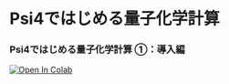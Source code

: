 # Psi4ではじめる量子化学計算

### Psi4ではじめる量子化学計算 ①：導入編
[![Open In Colab](https://colab.research.google.com/assets/colab-badge.svg)](https://colab.research.google.com/github/RyokoKuga/psi4_tut/blob/main/Psi4_tut_1.ipynb)

